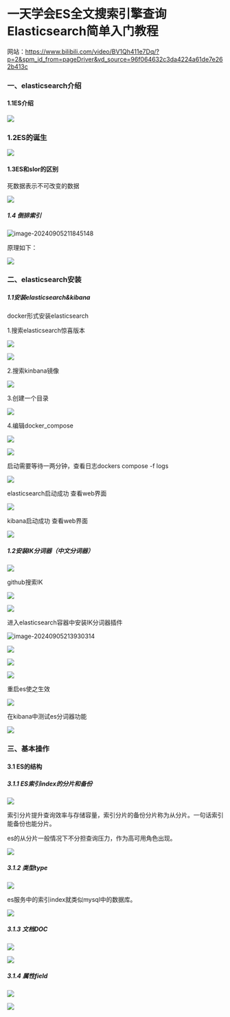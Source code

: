# 一天学会ES全文搜索引擎查询 Elasticsearch简单入门教程

网站：https://www.bilibili.com/video/BV1Qh411e7Dq/?p=2&spm_id_from=pageDriver&vd_source=96f064632c3da4224a61de7e262b413c

### 一、elasticsearch介绍

#### 1.1ES介绍

![](https://raw.githubusercontent.com/zoowemama1930/DMimagest1/main/202409052127569.png)

### 1.2ES的诞生 

![](https://raw.githubusercontent.com/zoowemama1930/DMimagest1/main/202409052126377.png)

#### 1.3ES和slor的区别

死数据表示不可改变的数据

![](https://raw.githubusercontent.com/zoowemama1930/DMimagest1/main/202409052052224.png)

##### 1.4 倒排索引

![image-20240905211845148](C:/Users/ZOOWEMAMA/AppData/Roaming/Typora/typora-user-images/image-20240905211845148.png)

原理如下：

![](https://raw.githubusercontent.com/zoowemama1930/DMimagest1/main/202409052113712.png)

### 二、elasticsearch安装

##### 1.1安装elasticsearch&kibana

docker形式安装elasticsearch

1.搜索elasticsearch惊喜版本

![](https://raw.githubusercontent.com/zoowemama1930/DMimagest1/main/202409052126261.png)

![](https://raw.githubusercontent.com/zoowemama1930/DMimagest1/main/202409052126646.png)

2.搜索kinbana镜像

![](https://raw.githubusercontent.com/zoowemama1930/DMimagest1/main/202409052126976.png)

3.创建一个目录

![](https://raw.githubusercontent.com/zoowemama1930/DMimagest1/main/202409052125537.png)

4.编辑docker_compose

![](https://raw.githubusercontent.com/zoowemama1930/DMimagest1/main/202409052128354.png)

![](https://raw.githubusercontent.com/zoowemama1930/DMimagest1/main/202409052128216.png)

启动需要等待一两分钟，查看日志dockers compose -f logs

![](https://raw.githubusercontent.com/zoowemama1930/DMimagest1/main/202409052129120.png)

elasticsearch启动成功 查看web界面

![](https://raw.githubusercontent.com/zoowemama1930/DMimagest1/main/202409052131818.png)

kibana启动成功 查看web界面

![](https://raw.githubusercontent.com/zoowemama1930/DMimagest1/main/202409052132663.png)

##### 1.2安装IK分词器（中文分词器）

![](https://raw.githubusercontent.com/zoowemama1930/DMimagest1/main/202409052143226.png)

github搜索IK

![](https://raw.githubusercontent.com/zoowemama1930/DMimagest1/main/202409052134699.png)

![](https://raw.githubusercontent.com/zoowemama1930/DMimagest1/main/202409052135503.png)

进入elasticsearch容器中安装IK分词器插件

![image-20240905213930314](C:/Users/ZOOWEMAMA/AppData/Roaming/Typora/typora-user-images/image-20240905213930314.png)

![](https://raw.githubusercontent.com/zoowemama1930/DMimagest1/main/202409052140254.png)

![](https://raw.githubusercontent.com/zoowemama1930/DMimagest1/main/202409052136851.png)

![](https://raw.githubusercontent.com/zoowemama1930/DMimagest1/main/202409052138937.png)

重启es使之生效

![](https://raw.githubusercontent.com/zoowemama1930/DMimagest1/main/202409052145051.png)

在kibana中测试es分词器功能

![](https://raw.githubusercontent.com/zoowemama1930/DMimagest1/main/202409052146320.png)

### 三、基本操作

#### 3.1 ES的结构

##### 3.1.1 ES索引index的分片和备份

![](https://raw.githubusercontent.com/zoowemama1930/DMimagest1/main/202409052251818.png)

索引分片提升查询效率与存储容量，索引分片的备份分片称为从分片。一句话索引能备份也能分片。

es的从分片一般情况下不分担查询压力，作为高可用角色出现。

![](https://raw.githubusercontent.com/zoowemama1930/DMimagest1/main/202409052247928.png)

##### 3.1.2 类型type

![](https://raw.githubusercontent.com/zoowemama1930/DMimagest1/main/202409052324791.png)

es服务中的索引index就类似mysql中的数据库。

![](https://raw.githubusercontent.com/zoowemama1930/DMimagest1/main/202409052216065.png)



##### 3.1.3 文档DOC

![](https://raw.githubusercontent.com/zoowemama1930/DMimagest1/main/202409052254557.png)

![](https://raw.githubusercontent.com/zoowemama1930/DMimagest1/main/202409052323634.png)

##### 3.1.4 属性field

![](https://raw.githubusercontent.com/zoowemama1930/DMimagest1/main/202409052255137.png)

![](https://raw.githubusercontent.com/zoowemama1930/DMimagest1/main/202409052323629.png)